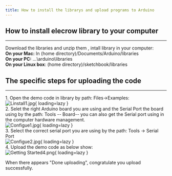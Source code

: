 ```yaml
---
title: How to install the librarys and upload programs to Arduino
---
```

## How to install elecrow library to your computer
-----------------------------------------------

Download the libraries and unzip them , intall library in your computer:  
**On your Mac:** In (home directory)/Documents/Arduino/libraries  
**On your PC:** ...\\arduino\\libraries  
**On your Linux box**: (home directory)/sketchbook/libraries  

## The specific steps for uploading the code
-----------------------------------------

1\. Open the demo code in library by path: Files-&gt;Examples:  
![Linstall1.jpg](https://wiki.elecrow.com/images/thumb/8/80/Linstall1.jpg/400px-Linstall1.jpg){ loading=lazy }   
2\. Selet the right Arduino board you are using and the Serial Port the board using by the path: Tools -- Board-- you can also get the Serial port using in the computer hardware management.  
![Configue1.jpg](https://wiki.elecrow.com/images/thumb/e/ef/Configue1.jpg/400px-Configue1.jpg){ loading=lazy }  
3\. Select the correct serial port you are using by the path: Tools -&gt; Serial Port  
![Configue2.jpg](https://wiki.elecrow.com/images/thumb/6/6e/Configue2.jpg/400px-Configue2.jpg){ loading=lazy }  
4\. Upload the demo code as below show:  
![Getting Started4.png](https://wiki.elecrow.com/images/thumb/b/b7/Getting_Started4.png/400px-Getting_Started4.png){ loading=lazy }  

When there appears "Done uploading", congratulate you upload successfully.